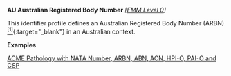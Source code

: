 **AU Australian Registered Body Number**  *[[FMM Level 0](guidance.html)]*

This identifier profile defines an Australian Registered Body Number (ARBN) [<sup>[1]</sup>](https://www.ppsr.gov.au/arbn-australian-registered-body-number){:target="_blank"} in an Australian context.

**Examples**

[ACME Pathology with NATA Number, ARBN, ABN, ACN, HPI-O, PAI-O and CSP](Organization-f799e349-0385-4fbc-a2aa-b5b50af957ea.html)